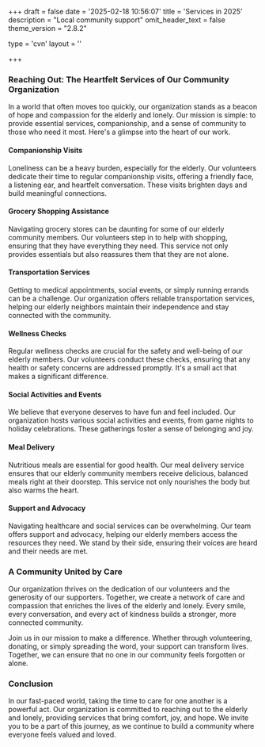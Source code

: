 +++
draft = false
date = '2025-02-18 10:56:07'
title = 'Services in 2025'
description = "Local community support"
omit_header_text = false
theme_version = "2.8.2"

type = 'cvn'
layout = ''

+++

### Reaching Out: The Heartfelt Services of Our Community Organization 

In a world that often moves too quickly, our organization stands as a beacon of hope and compassion for the elderly and lonely. Our mission is simple: to provide essential services, companionship, and a sense of community to those who need it most. Here's a glimpse into the heart of our work. <!--more-->

#### Companionship Visits
Loneliness can be a heavy burden, especially for the elderly. Our volunteers dedicate their time to regular companionship visits, offering a friendly face, a listening ear, and heartfelt conversation. These visits brighten days and build meaningful connections.

#### Grocery Shopping Assistance
Navigating grocery stores can be daunting for some of our elderly community members. Our volunteers step in to help with shopping, ensuring that they have everything they need. This service not only provides essentials but also reassures them that they are not alone.

#### Transportation Services
Getting to medical appointments, social events, or simply running errands can be a challenge. Our organization offers reliable transportation services, helping our elderly neighbors maintain their independence and stay connected with the community.

#### Wellness Checks
Regular wellness checks are crucial for the safety and well-being of our elderly members. Our volunteers conduct these checks, ensuring that any health or safety concerns are addressed promptly. It's a small act that makes a significant difference.

#### Social Activities and Events
We believe that everyone deserves to have fun and feel included. Our organization hosts various social activities and events, from game nights to holiday celebrations. These gatherings foster a sense of belonging and joy.

#### Meal Delivery
Nutritious meals are essential for good health. Our meal delivery service ensures that our elderly community members receive delicious, balanced meals right at their doorstep. This service not only nourishes the body but also warms the heart.

#### Support and Advocacy
Navigating healthcare and social services can be overwhelming. Our team offers support and advocacy, helping our elderly members access the resources they need. We stand by their side, ensuring their voices are heard and their needs are met.

### A Community United by Care
Our organization thrives on the dedication of our volunteers and the generosity of our supporters. Together, we create a network of care and compassion that enriches the lives of the elderly and lonely. Every smile, every conversation, and every act of kindness builds a stronger, more connected community.

Join us in our mission to make a difference. Whether through volunteering, donating, or simply spreading the word, your support can transform lives. Together, we can ensure that no one in our community feels forgotten or alone.

### Conclusion
In our fast-paced world, taking the time to care for one another is a powerful act. Our organization is committed to reaching out to the elderly and lonely, providing services that bring comfort, joy, and hope. We invite you to be a part of this journey, as we continue to build a community where everyone feels valued and loved.